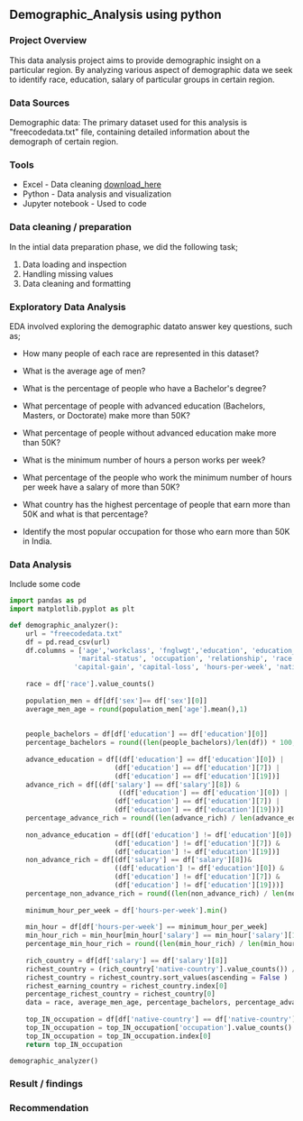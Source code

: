 ## Demographic_Analysis using python

### Project Overview

This data analysis project aims to provide demographic insight on a particular region. By analyzing various aspect of demographic data we seek to identify race, education, salary of 
particular groups in certain region.

### Data Sources
Demographic data: The primary dataset used for this analysis is "freecodedata.txt" file, containing detailed information about the demograph of certain region.

### Tools
-  Excel - Data cleaning  [download_here]()
-  Python - Data analysis and visualization
-  Jupyter notebook - Used to code 

### Data cleaning / preparation
In the intial data preparation phase, we did the following task;
1. Data loading and inspection
2. Handling missing values
3. Data cleaning and formatting

### Exploratory Data Analysis
EDA involved exploring the demographic datato answer key questions, such as;

- How many people of each race are represented in this dataset?

- What is the average age of men?

- What is the percentage of people who have a Bachelor's degree?

- What percentage of people with advanced education (Bachelors, Masters, or Doctorate) make more than 50K?

- What percentage of people without advanced education make more than 50K?

- What is the minimum number of hours a person works per week?

- What percentage of the people who work the minimum number of hours per week have a salary of more than 50K?

- What country has the highest percentage of people that earn more than 50K and what is that percentage?

- Identify the most popular occupation for those who earn more than 50K in India.

### Data Analysis
Include some code

```python
import pandas as pd
import matplotlib.pyplot as plt

def demographic_analyzer():
    url = "freecodedata.txt"
    df = pd.read_csv(url)
    df.columns = ['age','workclass', 'fnglwgt','education', 'education_num', 
                 'marital-status', 'occupation', 'relationship', 'race', 'sex',
                'capital-gain', 'capital-loss', 'hours-per-week', 'native-country', 'salary' ]
    
    race = df['race'].value_counts()
    
    population_men = df[df['sex']== df['sex'][0]]
    average_men_age = round(population_men['age'].mean(),1)
    
    
    people_bachelors = df[df['education'] == df['education'][0]]
    percentage_bachelors = round((len(people_bachelors)/len(df)) * 100,1)
    
    advance_education = df[(df['education'] == df['education'][0]) |
                          (df['education'] == df['education'][7]) |
                          (df['education'] == df['education'][19])]                      
    advance_rich = df[(df['salary'] == df['salary'][8]) &
                           ((df['education'] == df['education'][0]) |
                          (df['education'] == df['education'][7]) |
                          (df['education'] == df['education'][19]))]
    percentage_advance_rich = round((len(advance_rich) / len(advance_education)) * 100,1)
    
    non_advance_education = df[(df['education'] != df['education'][0]) &
                          (df['education'] != df['education'][7]) &
                          (df['education'] != df['education'][19])]
    non_advance_rich = df[(df['salary'] == df['salary'][8])&
                          ((df['education'] != df['education'][0]) &
                          (df['education'] != df['education'][7]) &
                          (df['education'] != df['education'][19]))]
    percentage_non_advance_rich = round((len(non_advance_rich) / len(non_advance_education)) * 100,1)
  
    minimum_hour_per_week = df['hours-per-week'].min()
    
    min_hour = df[df['hours-per-week'] == minimum_hour_per_week]
    min_hour_rich = min_hour[min_hour['salary'] == min_hour['salary'][188]]
    percentage_min_hour_rich = round((len(min_hour_rich) / len(min_hour)) * 100,1)
    
    rich_country = df[df['salary'] == df['salary'][8]]
    richest_country = (rich_country['native-country'].value_counts()) / (df['native-country'].value_counts()) * 100
    richest_country = richest_country.sort_values(ascending = False )
    richest_earning_country = richest_country.index[0]
    percentage_richest_country = richest_country[0]
    data = race, average_men_age, percentage_bachelors, percentage_advance_rich, percentage_non_advance_rich, minimum_hour_per_week, percentage_min_hour_rich, richest_earning_country ,percentage_richest_country.round(1) 
  
    top_IN_occupation = df[df['native-country'] == df['native-country'][10]]
    top_IN_occupation = top_IN_occupation['occupation'].value_counts()
    top_IN_occupation = top_IN_occupation.index[0]
    return top_IN_occupation

demographic_analyzer()

```

### Result / findings





### Recommendation

